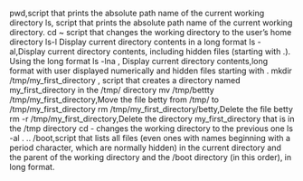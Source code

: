 pwd,script that prints the absolute path name of the current working directory
ls, script that prints the absolute path name of the current working directory.
cd ~ script that changes the working directory to the user’s home directory
ls-l Display current directory contents in a long format
ls -al,Display current directory contents, including hidden files (starting with .). Using the long format
ls -lna , Display current directory contents,long format with user displayed numerically and hidden files starting with .
mkdir /tmp/my_first_directory , script that creates a directory named my_first_directory in the /tmp/ directory
mv /tmp/bettty /tmp/my_first_directory,Move the file betty from /tmp/ to /tmp/my_first_directory
rm /tmp/my_first_directory/betty,Delete the file betty
rm -r /tmp/my_first_directory,Delete the directory my_first_directory that is in the /tmp directory
cd -  changes the working directory to the previous one
ls -al . .. /boot,script that lists all files (even ones with names beginning with a period character, which are normally hidden) in the current directory and the parent of the working directory and the /boot directory (in this order), in long format.
